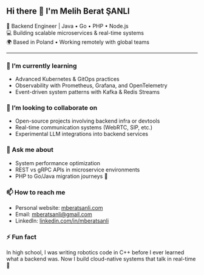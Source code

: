 ## Hi there 👋 I'm Melih Berat ŞANLI

🎯 Backend Engineer | Java • Go • PHP • Node.js  
💻 Building scalable microservices & real-time systems  
🌍 Based in Poland • Working remotely with global teams  

---

<!--
### 🔭 I’m currently working on
- A SIP-based AI call center agent using Drachtio & LLMs
- A Java-based service discovery & proxy infrastructure
- Improving my system design skills through hands-on architecture projects
---> 

### 🌱 I’m currently learning
- Advanced Kubernetes & GitOps practices
- Observability with Prometheus, Grafana, and OpenTelemetry
- Event-driven system patterns with Kafka & Redis Streams

### 👯 I’m looking to collaborate on
- Open-source projects involving backend infra or devtools
- Real-time communication systems (WebRTC, SIP, etc.)
- Experimental LLM integrations into backend services

### 💬 Ask me about
- System performance optimization
- REST vs gRPC APIs in microservice environments
- PHP to Go/Java migration journeys 🚀

### 📫 How to reach me
- Personal website: [mberatsanli.com](https://mberatsanli.com)
- Email: mberatsanli@gmail.com
- LinkedIn: [linkedin.com/in/mberatsanli](https://www.linkedin.com/in/mberatsanli)

### ⚡ Fun fact
In high school, I was writing robotics code in C++ before I ever learned what a backend was. Now I build cloud-native systems that talk in real-time 👾
